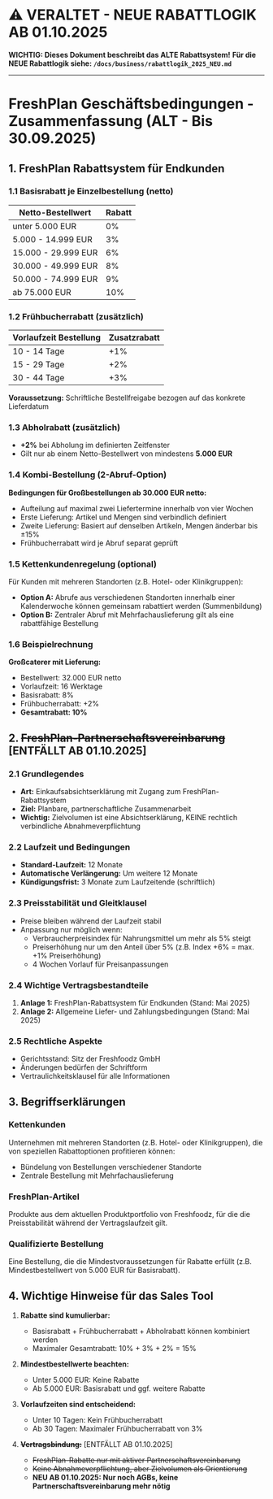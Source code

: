 # ⚠️ VERALTET - NEUE RABATTLOGIK AB 01.10.2025

**WICHTIG: Dieses Dokument beschreibt das ALTE Rabattsystem!**
**Für die NEUE Rabattlogik siehe: `/docs/business/rabattlogik_2025_NEU.md`**

---

# FreshPlan Geschäftsbedingungen - Zusammenfassung (ALT - Bis 30.09.2025)

## 1. FreshPlan Rabattsystem für Endkunden

### 1.1 Basisrabatt je Einzelbestellung (netto)

| Netto-Bestellwert | Rabatt |
|-------------------|--------|
| unter 5.000 EUR | 0% |
| 5.000 - 14.999 EUR | 3% |
| 15.000 - 29.999 EUR | 6% |
| 30.000 - 49.999 EUR | 8% |
| 50.000 - 74.999 EUR | 9% |
| ab 75.000 EUR | 10% |

### 1.2 Frühbucherrabatt (zusätzlich)

| Vorlaufzeit Bestellung | Zusatzrabatt |
|------------------------|--------------|
| 10 - 14 Tage | +1% |
| 15 - 29 Tage | +2% |
| 30 - 44 Tage | +3% |

**Voraussetzung:** Schriftliche Bestellfreigabe bezogen auf das konkrete Lieferdatum

### 1.3 Abholrabatt (zusätzlich)

- **+2%** bei Abholung im definierten Zeitfenster
- Gilt nur ab einem Netto-Bestellwert von mindestens **5.000 EUR**

### 1.4 Kombi-Bestellung (2-Abruf-Option)

**Bedingungen für Großbestellungen ab 30.000 EUR netto:**
- Aufteilung auf maximal zwei Liefertermine innerhalb von vier Wochen
- Erste Lieferung: Artikel und Mengen sind verbindlich definiert
- Zweite Lieferung: Basiert auf denselben Artikeln, Mengen änderbar bis ±15%
- Frühbucherrabatt wird je Abruf separat geprüft

### 1.5 Kettenkundenregelung (optional)

Für Kunden mit mehreren Standorten (z.B. Hotel- oder Klinikgruppen):

- **Option A:** Abrufe aus verschiedenen Standorten innerhalb einer Kalenderwoche können gemeinsam rabattiert werden (Summenbildung)
- **Option B:** Zentraler Abruf mit Mehrfachauslieferung gilt als eine rabattfähige Bestellung

### 1.6 Beispielrechnung

**Großcaterer mit Lieferung:**
- Bestellwert: 32.000 EUR netto
- Vorlaufzeit: 16 Werktage
- Basisrabatt: 8%
- Frühbucherrabatt: +2%
- **Gesamtrabatt: 10%**

## 2. ~~FreshPlan-Partnerschaftsvereinbarung~~ [ENTFÄLLT AB 01.10.2025]

### 2.1 Grundlegendes

- **Art:** Einkaufsabsichtserklärung mit Zugang zum FreshPlan-Rabattsystem
- **Ziel:** Planbare, partnerschaftliche Zusammenarbeit
- **Wichtig:** Zielvolumen ist eine Absichtserklärung, KEINE rechtlich verbindliche Abnahmeverpflichtung

### 2.2 Laufzeit und Bedingungen

- **Standard-Laufzeit:** 12 Monate
- **Automatische Verlängerung:** Um weitere 12 Monate
- **Kündigungsfrist:** 3 Monate zum Laufzeitende (schriftlich)

### 2.3 Preisstabilität und Gleitklausel

- Preise bleiben während der Laufzeit stabil
- Anpassung nur möglich wenn:
  - Verbraucherpreisindex für Nahrungsmittel um mehr als 5% steigt
  - Preiserhöhung nur um den Anteil über 5% (z.B. Index +6% = max. +1% Preiserhöhung)
  - 4 Wochen Vorlauf für Preisanpassungen

### 2.4 Wichtige Vertragsbestandteile

1. **Anlage 1:** FreshPlan-Rabattsystem für Endkunden (Stand: Mai 2025)
2. **Anlage 2:** Allgemeine Liefer- und Zahlungsbedingungen (Stand: Mai 2025)

### 2.5 Rechtliche Aspekte

- Gerichtsstand: Sitz der Freshfoodz GmbH
- Änderungen bedürfen der Schriftform
- Vertraulichkeitsklausel für alle Informationen

## 3. Begriffserklärungen

### Kettenkunden
Unternehmen mit mehreren Standorten (z.B. Hotel- oder Klinikgruppen), die von speziellen Rabattoptionen profitieren können:
- Bündelung von Bestellungen verschiedener Standorte
- Zentrale Bestellung mit Mehrfachauslieferung

### FreshPlan-Artikel
Produkte aus dem aktuellen Produktportfolio von Freshfoodz, für die die Preisstabilität während der Vertragslaufzeit gilt.

### Qualifizierte Bestellung
Eine Bestellung, die die Mindestvoraussetzungen für Rabatte erfüllt (z.B. Mindestbestellwert von 5.000 EUR für Basisrabatt).

## 4. Wichtige Hinweise für das Sales Tool

1. **Rabatte sind kumulierbar:**
   - Basisrabatt + Frühbucherrabatt + Abholrabatt können kombiniert werden
   - Maximaler Gesamtrabatt: 10% + 3% + 2% = 15%

2. **Mindestbestellwerte beachten:**
   - Unter 5.000 EUR: Keine Rabatte
   - Ab 5.000 EUR: Basisrabatt und ggf. weitere Rabatte

3. **Vorlaufzeiten sind entscheidend:**
   - Unter 10 Tagen: Kein Frühbucherrabatt
   - Ab 30 Tagen: Maximaler Frühbucherrabatt von 3%

4. **~~Vertragsbindung:~~** [ENTFÄLLT AB 01.10.2025]
   - ~~FreshPlan-Rabatte nur mit aktiver Partnerschaftsvereinbarung~~
   - ~~Keine Abnahmeverpflichtung, aber Zielvolumen als Orientierung~~
   - **NEU AB 01.10.2025: Nur noch AGBs, keine Partnerschaftsvereinbarung mehr nötig**